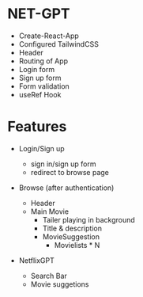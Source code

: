 # NET-GPT

- Create-React-App
- Configured TailwindCSS
- Header
- Routing of App
- Login form
- Sign up form 
- Form validation
- useRef Hook



# Features
- Login/Sign up
    - sign in/sign up form
    - redirect to browse page

- Browse (after authentication)
    - Header
    - Main Movie
        - Tailer playing in background
        - Title & description
        - MovieSuggestion
            - Movielists * N    

- NetflixGPT
    - Search Bar
    - Movie suggetions             
